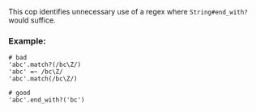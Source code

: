 This cop identifies unnecessary use of a regex where `String#end_with?`
would suffice.

### Example:
    # bad
    'abc'.match?(/bc\Z/)
    'abc' =~ /bc\Z/
    'abc'.match(/bc\Z/)

    # good
    'abc'.end_with?('bc')